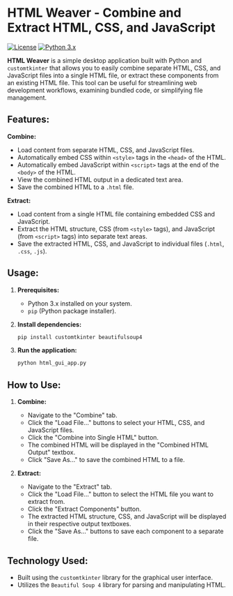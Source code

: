 # HTML Weaver - Combine and Extract HTML, CSS, and JavaScript

[![License](https://img.shields.io/badge/License-Apache_2.0-blue.svg)](https://opensource.org/licenses/Apache-2.0)
[![Python 3.x](https://img.shields.io/badge/python-3.x-blue.svg)](https://www.python.org/downloads/)

**HTML Weaver** is a simple desktop application built with Python and `customtkinter` that allows you to easily combine separate HTML, CSS, and JavaScript files into a single HTML file, or extract these components from an existing HTML file. This tool can be useful for streamlining web development workflows, examining bundled code, or simplifying file management.

## Features:

**Combine:**

- Load content from separate HTML, CSS, and JavaScript files.
- Automatically embed CSS within `<style>` tags in the `<head>` of the HTML.
- Automatically embed JavaScript within `<script>` tags at the end of the `<body>` of the HTML.
- View the combined HTML output in a dedicated text area.
- Save the combined HTML to a `.html` file.

**Extract:**

- Load content from a single HTML file containing embedded CSS and JavaScript.
- Extract the HTML structure, CSS (from `<style>` tags), and JavaScript (from `<script>` tags) into separate text areas.
- Save the extracted HTML, CSS, and JavaScript to individual files (`.html`, `.css`, `.js`).

## Usage:

1. **Prerequisites:**
   - Python 3.x installed on your system.
   - `pip` (Python package installer).

2.  **Install dependencies:**

    ```bash
    pip install customtkinter beautifulsoup4
    ```

3.  **Run the application:**

    ```bash
    python html_gui_app.py
    ```

## How to Use:

1.  **Combine:**

      - Navigate to the "Combine" tab.
      - Click the "Load File..." buttons to select your HTML, CSS, and JavaScript files.
      - Click the "Combine into Single HTML" button.
      - The combined HTML will be displayed in the "Combined HTML Output" textbox.
      - Click "Save As..." to save the combined HTML to a file.

2.  **Extract:**

      - Navigate to the "Extract" tab.
      - Click the "Load File..." button to select the HTML file you want to extract from.
      - Click the "Extract Components" button.
      - The extracted HTML structure, CSS, and JavaScript will be displayed in their respective output textboxes.
      - Click the "Save As..." buttons to save each component to a separate file.

## Technology Used:

  - Built using the `customtkinter` library for the graphical user interface.
  - Utilizes the `Beautiful Soup 4` library for parsing and manipulating HTML.
